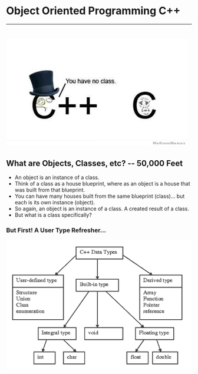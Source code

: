# Object Oriented Programming C++

---

# ![](/assets/c-plus-plus-like-a-sir.jpg)

## What are Objects, Classes, etc? -- 50,000 Feet

* An object is an instance of a class.
* Think of a class as a house blueprint, where as an object is a house that was built from that blueprint.
* You can have many houses built from the same blueprint \(class\)... but each is its own instance \(object\).
* So again, an object is an instance of a class. A created result of a class. 
* But what is a class specifically? 

### But First! A User Type Refresher...

![](/assets/datatypes.png)

